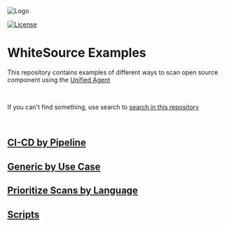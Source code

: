 ![Logo](https://whitesource-resources.s3.amazonaws.com/ws-sig-images/Whitesource_Logo_178x44.png)  

[![License](https://img.shields.io/badge/License-Apache%202.0-yellowgreen.svg)](https://opensource.org/licenses/Apache-2.0)
# WhiteSource Examples
This repository contains examples of different ways to scan open source component using the [Unified Agent](https://whitesource.atlassian.net/wiki/spaces/WD/pages/804814917/Unified+Agent+Overview)

<br>

If you can't find something, use search to [search in this repository](https://docs.github.com/en/search-github/getting-started-with-searching-on-github/about-searching-on-github)

<br>


## [CI-CD by Pipeline](CI-CD/CI-CD.md)

## [Generic by Use Case](Generic)

## [Prioritize Scans by Language](Prioritize/Prioritize-Examples.md)

## [Scripts](Scripts/Scripts.md)